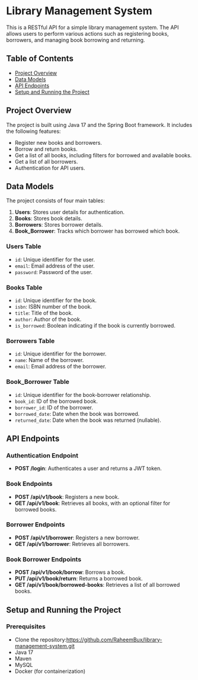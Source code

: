 # Library Management System

This is a RESTful API for a simple library management system. The API allows users to perform various actions such as registering books, borrowers, and managing book borrowing and returning.

## Table of Contents

- [Project Overview](#project-overview)
- [Data Models](#data-models)
- [API Endpoints](#api-endpoints)
- [Setup and Running the Project](#setup-and-running-the-project)

## Project Overview

The project is built using Java 17 and the Spring Boot framework. It includes the following features:
- Register new books and borrowers.
- Borrow and return books.
- Get a list of all books, including filters for borrowed and available books.
- Get a list of all borrowers.
- Authentication for API users.

## Data Models

The project consists of four main tables:

1. **Users**: Stores user details for authentication.
2. **Books**: Stores book details.
3. **Borrowers**: Stores borrower details.
4. **Book_Borrower**: Tracks which borrower has borrowed which book.

### Users Table
- `id`: Unique identifier for the user.
- `email`: Email address of the user.
- `password`: Password of the user.

### Books Table
- `id`: Unique identifier for the book.
- `isbn`: ISBN number of the book.
- `title`: Title of the book.
- `author`: Author of the book.
- `is_borrowed`: Boolean indicating if the book is currently borrowed.

### Borrowers Table
- `id`: Unique identifier for the borrower.
- `name`: Name of the borrower.
- `email`: Email address of the borrower.

### Book_Borrower Table
- `id`: Unique identifier for the book-borrower relationship.
- `book_id`: ID of the borrowed book.
- `borrower_id`: ID of the borrower.
- `borrowed_date`: Date when the book was borrowed.
- `returned_date`: Date when the book was returned (nullable).

## API Endpoints

### Authentication Endpoint
- **POST /login**: Authenticates a user and returns a JWT token.
### Book Endpoints
- **POST /api/v1/book**: Registers a new book.
- **GET /api/v1/book**: Retrieves all books, with an optional filter for borrowed books.
### Borrower Endpoints
- **POST /api/v1/borrower**: Registers a new borrower.
- **GET /api/v1/borrower**: Retrieves all borrowers.
### Book Borrower Endpoints
- **POST /api/v1/book/borrow**: Borrows a book.
- **PUT /api/v1/book/return**: Returns a borrowed book.
- **GET /api/v1/book/borrowed-books**: Retrieves a list of all borrowed books. 
## Setup and Running the Project

### Prerequisites
- Clone the repository:https://github.com/RaheemBux/library-management-system.git
- Java 17
- Maven
- MySQL
- Docker (for containerization)
